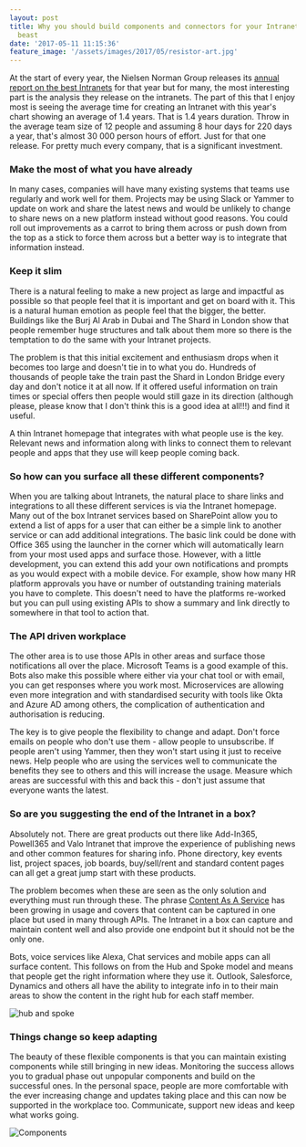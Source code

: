 ```yaml
---
layout: post
title: Why you should build components and connectors for your Intranet, not a gargangtuan
  beast
date: '2017-05-11 11:15:36'
feature_image: '/assets/images/2017/05/resistor-art.jpg'
---
```


At the start of every year, the Nielsen Norman Group releases its [annual report on the best Intranets](https://www.nngroup.com/articles/intranet-design/) for that year but for many, the most interesting part is the analysis they release on the intranets. The part of this that I enjoy most is seeing the average time for creating an Intranet with this year's chart showing an average of 1.4 years. That is 1.4 years duration. Throw in the average team size of 12 people and assuming 8 hour days for 220 days a year, that's almost 30 000 person hours of effort. Just for that one release. For pretty much every company, that is a significant investment.


### Make the most of what you have already

In many cases, companies will have many existing systems that teams use regularly and work well for them. Projects may be using Slack or Yammer to update on work and share the latest news and would be unlikely to change to share news on a new platform instead without good reasons. You could roll out improvements as a carrot to bring them across or push down from the top as a stick to force them across but a better way is to integrate that information instead.

### Keep it slim

There is a natural feeling to make a new project as large and impactful as possible so that people feel that it is important and get on board with it. This is a natural human emotion as people feel that the bigger, the better. Buildings like the Burj Al Arab in Dubai and The Shard in London show that people remember huge structures and talk about them more so there is the temptation to do the same with your Intranet projects.

The problem is that this initial excitement and enthusiasm drops when it becomes too large and doesn't tie in to what you do. Hundreds of thousands of people take the train past the Shard in London Bridge every day and don't notice it at all now. If it offered useful information on train times or special offers then people would still gaze in its direction (although please, please know that I don't think this is a good idea at all!!!) and find it useful.

A thin Intranet homepage that integrates with what people use is the key. Relevant news and information along with links to connect them to relevant people and apps that they use will keep people coming back.

### So how can you surface all these different components?

When you are talking about Intranets, the natural place to share links and integrations to all these different services is via the Intranet homepage. Many out of the box Intranet services based on SharePoint allow you to extend a list of apps for a user that can either be a simple link to another service or can add additional integrations. The basic link could be done with Office 365 using the launcher in the corner which will automatically learn from your most used apps and surface those. However, with a little development, you can extend this add your own notifications and prompts as you would expect with a mobile device. For example, show how many HR platform approvals you have or number of outstanding training materials you have to complete. This doesn't need to have the platforms re-worked but you can pull using existing APIs to show a summary and link directly to somewhere in that tool to action that.

### The API driven workplace

The other area is to use those APIs in other areas and surface those notifications all over the place. Microsoft Teams is a good example of this. Bots also make this possible where either via your chat tool or with email, you can get responses where you work most. Microservices are allowing even more integration and with standardised security with tools like Okta and Azure AD among others, the complication of authentication and authorisation is reducing.

The key is to give people the flexibility to change and adapt. Don't force emails on people who don't use them - allow people to unsubscribe. If people aren't using Yammer, then they won't start using it just to receive news. Help people who are using the services well to communicate the benefits they see to others and this will increase the usage. Measure which areas are successful with this and back this - don't just assume that everyone wants the latest.

### So are you suggesting the end of the Intranet in a box?
Absolutely not. There are great products out there like Add-In365, Powell365 and Valo Intranet that improve the experience of publishing news and other common features for sharing info. Phone directory, key events list, project spaces, job boards, buy/sell/rent and standard content pages can all get a great jump start with these products. 

The problem becomes when these are seen as the only solution and everything must run through these. The phrase  [Content As A Service](https://www.contentful.com/r/knowledgebase/content-as-a-service/) has been growing in usage and covers that content can be captured in one place but used in many through APIs. The Intranet in a box can capture and maintain content well and also provide one endpoint but it should not be the only one.

Bots, voice services like Alexa, Chat services and mobile apps can all surface content. This follows on from the Hub and Spoke model and means that people get the right information where they use it. Outlook, Salesforce, Dynamics and others all have the ability to integrate info in to their main areas to show the content in the right hub for each staff member.

![hub and spoke](/assets/images/2017/05/Hub-and-spoke-diagram.PNG)

### Things change so keep adapting

The beauty of these flexible components is that you can maintain existing components while still bringing in new ideas. Monitoring the success allows you to gradual phase out unpopular components and build on the successful ones. In the personal space, people are more comfortable with the ever increasing change and updates taking place and this can now be supported in the workplace too. Communicate, support new ideas and keep what works going.


![Components](/assets/images/2017/05/Components.jpg)
 